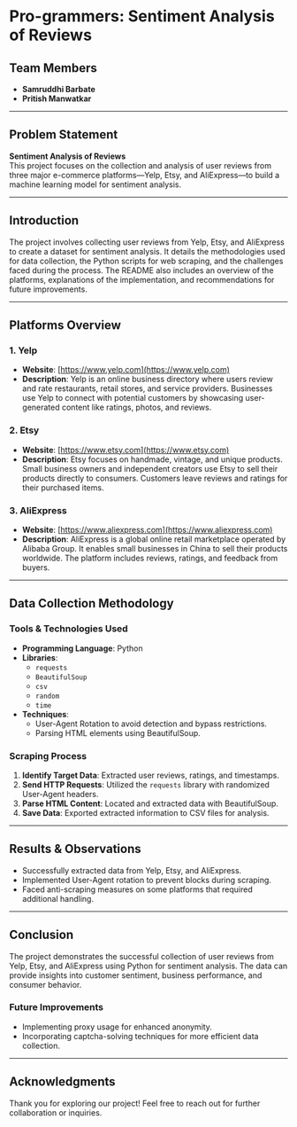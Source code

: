 # Pro-grammers: Sentiment Analysis of Reviews

## Team Members
- **Samruddhi Barbate**  
- **Pritish Manwatkar**  

---

## Problem Statement
**Sentiment Analysis of Reviews**  
This project focuses on the collection and analysis of user reviews from three major e-commerce platforms—Yelp, Etsy, and AliExpress—to build a machine learning model for sentiment analysis.

---

## Introduction
The project involves collecting user reviews from Yelp, Etsy, and AliExpress to create a dataset for sentiment analysis. It details the methodologies used for data collection, the Python scripts for web scraping, and the challenges faced during the process. The README also includes an overview of the platforms, explanations of the implementation, and recommendations for future improvements.

---

## Platforms Overview

### 1. Yelp
- **Website**: [https://www.yelp.com](https://www.yelp.com)  
- **Description**: Yelp is an online business directory where users review and rate restaurants, retail stores, and service providers. Businesses use Yelp to connect with potential customers by showcasing user-generated content like ratings, photos, and reviews.

### 2. Etsy
- **Website**: [https://www.etsy.com](https://www.etsy.com)  
- **Description**: Etsy focuses on handmade, vintage, and unique products. Small business owners and independent creators use Etsy to sell their products directly to consumers. Customers leave reviews and ratings for their purchased items.

### 3. AliExpress
- **Website**: [https://www.aliexpress.com](https://www.aliexpress.com)  
- **Description**: AliExpress is a global online retail marketplace operated by Alibaba Group. It enables small businesses in China to sell their products worldwide. The platform includes reviews, ratings, and feedback from buyers.

---

## Data Collection Methodology

### Tools & Technologies Used
- **Programming Language**: Python  
- **Libraries**: 
  - `requests`
  - `BeautifulSoup`
  - `csv`
  - `random`
  - `time`  
- **Techniques**:
  - User-Agent Rotation to avoid detection and bypass restrictions.
  - Parsing HTML elements using BeautifulSoup.

### Scraping Process
1. **Identify Target Data**: Extracted user reviews, ratings, and timestamps.  
2. **Send HTTP Requests**: Utilized the `requests` library with randomized User-Agent headers.  
3. **Parse HTML Content**: Located and extracted data with BeautifulSoup.  
4. **Save Data**: Exported extracted information to CSV files for analysis.

---

## Results & Observations
- Successfully extracted data from Yelp, Etsy, and AliExpress.  
- Implemented User-Agent rotation to prevent blocks during scraping.  
- Faced anti-scraping measures on some platforms that required additional handling.  

---

## Conclusion
The project demonstrates the successful collection of user reviews from Yelp, Etsy, and AliExpress using Python for sentiment analysis. The data can provide insights into customer sentiment, business performance, and consumer behavior.  

### Future Improvements
- Implementing proxy usage for enhanced anonymity.  
- Incorporating captcha-solving techniques for more efficient data collection.  

---

## Acknowledgments
Thank you for exploring our project! Feel free to reach out for further collaboration or inquiries.

